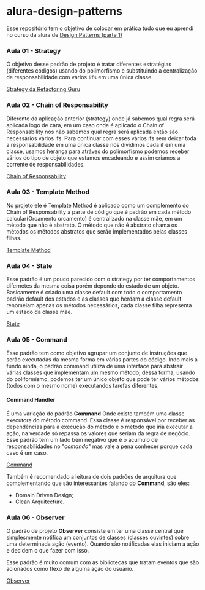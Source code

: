 # alura-design-patterns

Esse repositório tem o objetivo de colocar em prática tudo que eu aprendi no curso da alura de [Design Patterns (parte 1)](https://www.alura.com.br/curso-online-introducao-design-patterns-java)

### Aula 01 - Strategy
O objetivo desse padrão de projeto é tratar diferentes estratégias (diferentes códigos) usando do polimorfismo e substituindo a centralização de responsabilidade com vários `ifs` em uma única classe.

[Strategy da Refactoring Guru](https://refactoring.guru/design-patterns/strategy)

### Aula 02 - Chain of Responsability
Diferente da aplicação anterior (strategy) onde já sabemos qual regra será aplicada logo de cara, em um caso onde é aplicado o Chain of Responsability nós não sabemos qual regra será aplicada então são necessários vários ifs. Para continuar com esses vários ifs sem deixar toda a responsabilidade em uma única classe nós dividimos cada if em uma classe, usamos herança para atráves do polimorfismo podemos receber vários do tipo de objeto que estamos encadeando e assim criamos a corrente de responsabilidades.

[Chain of Responsability](https://refactoring.guru/design-patterns/chain-of-responsibility)

### Aula 03 - Template Method
No projeto ele é Template Method é aplicado como um complemento do Chain of Responsability a parte de código que é padrão em cada método calcular(Orcamento orcamento) é centralizado na classe mãe, em um método que não é abstrato. O método que não é abstrato chama os métodos os métodos abstratos que serão implementados pelas classes filhas.

[Template Method](https://refactoring.guru/design-patterns/template-method)

### Aula 04 - State
Esse padrão é um pouco parecido com o strategy por ter comportamentos difernetes da mesma coisa porém depende do estado de um objeto. Basicamente é criado uma classe default com todo o comportamento padrão default dos estados e as classes que herdam a classe default renomeiam apenas os métodos necessários, cada classe filha representa um estado da classe mãe.

[State](https://refactoring.guru/design-patterns/state)

### Aula 05 - Command
Esse padrão tem como objetivo agrupar um conjunto de instruções que serão executadas da mesma forma em várias partes do código. Indo mais a fundo ainda, o padrão command utiliza de uma interface para abstrair várias classes que implementam um mesmo método, dessa forma, usando do poliformísmo, podemos ter um único objeto que pode ter vários métodos (todos com o mesmo nome) executandos tarefas diferentes.

#### Command Handler
É uma variação do padrão **Command** Onde existe também uma classe executora do método command. Essa classe é responsável por receber as dependências para a execução do método e o método que iria executar a ação, na verdade só repassa os valores que seriam da regra de negócio.
Esse padrão tem um lado bem negativo que é o acumulo de responsabilidades no "*comando*" mas vale a pena conhecer porque cada caso é um caso.

[Command](https://refactoring.guru/design-patterns/command)

Também é recomendado a leitura de dois padrões de arquitura que complementando que são interessantes falando do **Command**, são eles:
* Domain Driven Design;
* Clean Arquitecture.

### Aula 06 - Observer
O padrão de projeto **Observer** consiste em ter uma classe central que simplesmente notifica um conjuntos de classes (classes ouvintes) sobre uma determinada ação (evento). Quando são notificadas elas iniciam a ação e decidem o que fazer com isso.

Esse padrão é muito comum com as bibliotecas que tratam eventos que são acionados como flexo de alguma ação do usuário.

[Observer](https://refactoring.guru/design-patterns/observer)
